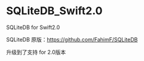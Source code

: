 # SQLiteDB_Swift2.0
SQLiteDB for Swift2.0

SQLiteDB 原版：https://github.com/FahimF/SQLiteDB

升级到了支持 for 2.0版本
